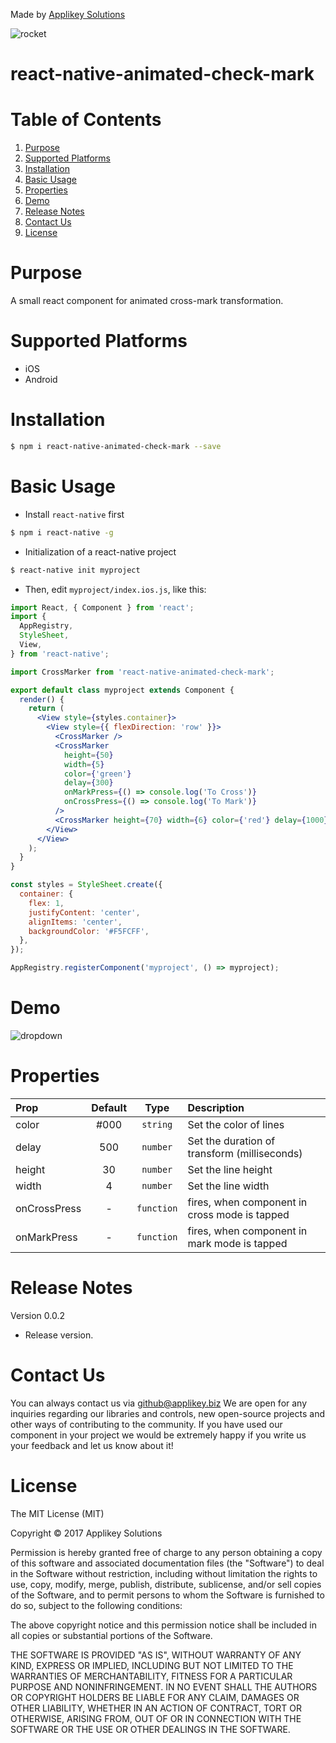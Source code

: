 Made by [Applikey Solutions](https://applikeysolutions.com)

![rocket](https://user-images.githubusercontent.com/10288457/29079755-b0809b58-7c66-11e7-8a68-004ccb227e5f.gif)

# react-native-animated-check-mark

# Table of Contents
1. [Purpose](#purpose)
2. [Supported Platforms](#supported-platforms)
3. [Installation](#installation)
4. [Basic Usage](#basic-usage)
5. [Properties](#properties)
6. [Demo](#demo)
7. [Release Notes](#release-notes)
8. [Contact Us](#contact-us)
9. [License](#license)

# Purpose
A small react component for animated cross-mark transformation.

# Supported Platforms

* iOS
* Android

# Installation

```bash
$ npm i react-native-animated-check-mark --save
```

# Basic Usage

- Install `react-native` first

```bash
$ npm i react-native -g
```

- Initialization of a react-native project

```bash
$ react-native init myproject
```

- Then, edit `myproject/index.ios.js`, like this:

```jsx
import React, { Component } from 'react';
import {
  AppRegistry,
  StyleSheet,
  View,
} from 'react-native';

import CrossMarker from 'react-native-animated-check-mark';

export default class myproject extends Component {
  render() {
    return (
      <View style={styles.container}>
        <View style={{ flexDirection: 'row' }}>
          <CrossMarker />
          <CrossMarker
            height={50}
            width={5}
            color={'green'}
            delay={300}
            onMarkPress={() => console.log('To Cross')}
            onCrossPress={() => console.log('To Mark')}
          />
          <CrossMarker height={70} width={6} color={'red'} delay={1000} />
        </View>
      </View>
    );
  }
}

const styles = StyleSheet.create({
  container: {
    flex: 1,
    justifyContent: 'center',
    alignItems: 'center',
    backgroundColor: '#F5FCFF',
  },
});

AppRegistry.registerComponent('myproject', () => myproject);
```

# Demo

![dropdown](https://user-images.githubusercontent.com/10288457/29079761-b4d590e6-7c66-11e7-8357-0ac6a642d523.gif)

# Properties

| Prop  | Default  | Type | Description |
| :------------ |:---------------:| :---------------:| :-----|
| color | #000 | `string` | Set the color of lines |
| delay | 500 | `number` | Set the duration of transform (milliseconds) |
| height | 30 | `number` | Set the line height |
| width | 4 | `number` | Set the line width |
| onCrossPress | - | `function` | fires, when component in cross mode is tapped |
| onMarkPress | - | `function` | fires, when component in mark mode is tapped |

# Release Notes

Version 0.0.2

- Release version.

# Contact Us

You can always contact us via github@applikey.biz We are open for any inquiries regarding our libraries and controls, new open-source projects and other ways of contributing to the community. If you have used our component in your project we would be extremely happy if you write us your feedback and let us know about it!

# License

The MIT License (MIT)

Copyright © 2017 Applikey Solutions

Permission is hereby granted free of charge to any person obtaining a copy of this software and associated documentation files (the "Software") to deal in the Software without restriction, including without limitation the rights to use, copy, modify, merge, publish, distribute, sublicense, and/or sell copies of the Software, and to permit persons to whom the Software is furnished to do so, subject to the following conditions:

The above copyright notice and this permission notice shall be included in all copies or substantial portions of the Software.

THE SOFTWARE IS PROVIDED "AS IS", WITHOUT WARRANTY OF ANY KIND, EXPRESS OR IMPLIED, INCLUDING BUT NOT LIMITED TO THE WARRANTIES OF MERCHANTABILITY,
FITNESS FOR A PARTICULAR PURPOSE AND NONINFRINGEMENT. IN NO EVENT SHALL THE
AUTHORS OR COPYRIGHT HOLDERS BE LIABLE FOR ANY CLAIM, DAMAGES OR OTHER
LIABILITY, WHETHER IN AN ACTION OF CONTRACT, TORT OR OTHERWISE, ARISING FROM,
OUT OF OR IN CONNECTION WITH THE SOFTWARE OR THE USE OR OTHER DEALINGS IN
THE SOFTWARE.
